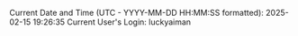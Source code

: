 Current Date and Time (UTC - YYYY-MM-DD HH:MM:SS formatted): 2025-02-15 19:26:35
Current User's Login: luckyaiman
